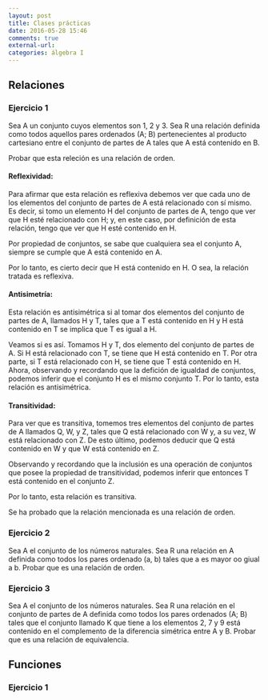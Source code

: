```yaml
---
layout: post
title: Clases prácticas
date: 2016-05-28 15:46
comments: true
external-url:
categories: álgebra I
---
```


## Relaciones

### Ejercicio 1
Sea A un conjunto cuyos elementos son 1, 2 y 3. Sea R una relación definida como todos aquellos pares ordenados (A; B) pertenecientes al producto cartesiano entre el conjunto de partes de A tales que A está contenido en B.

Probar que esta releción es una relación de orden.

#### Reflexividad:
Para afirmar que esta relación es reflexiva debemos ver que cada uno de los elementos del conjunto de partes de A
está relacionado con sí mismo. Es decir, si tomo un elemento H del conjunto de partes de A, tengo que ver que H esté relacionado con H; y, en este caso, por definición de esta relación, tengo que ver que H esté contenido en H.

Por propiedad de conjuntos, se sabe que cualquiera sea el conjunto A, siempre se cumple que A está contenido en A.

Por lo tanto, es cierto decir que H está contenido en H. O sea, la relación tratada es reflexiva.

#### Antisimetría:
Esta relación es antisimétrica si al tomar dos elementos del conjunto de partes de A, llamados H y T, tales que a T está contenido en H y H está contenido en T se implica que T es igual a H.

Veamos si es así. Tomamos H y T, dos elemento del conjunto de partes de A. Si H está relacionado con T, se tiene que H está contenido en T. Por otra parte, si T está relacionado con H, se tiene que T está contenido en H. Ahora, observando y recordando que la defición de igualdad de conjuntos, podemos inferir que el conjunto H es el mismo conjunto T. Por lo tanto, esta relación es antisimétrica.

#### Transitividad:
Para ver que es transitiva, tomemos tres elementos del conjunto de partes de A llamados Q, W, y Z, tales que Q está relacionado con W y, a su vez, W está relacionado con Z. De esto último, podemos deducir que Q está contenido en W y que W está contenido en Z.

Observando y recordando que la inclusión es una operación de conjuntos que posee la propiedad de transitividad, podemos inferir que entonces T está contenido en el conjunto Z.

Por lo tanto, esta relación es transitiva.

Se ha probado que la relación mencionada es una relación de orden.

### Ejercicio 2
Sea A el conjunto de los números naturales. Sea R una relación en A definida como todos los pares ordenado (a, b) tales que a es mayor oo giual a b.
Probar que es una relación de orden.

### Ejercicio 3
Sea A el conjunto de los números naturales. Sea R una relación en el conjunto de partes de A definida como todos los pares ordenados (A; B) tales que el conjunto llamado K que tiene a los elementos 2, 7 y 9 está contenido en el complemento de la diferencia simétrica entre A y B. 
Probar que es una relación de equivalencia.

## Funciones

### Ejercicio 1




